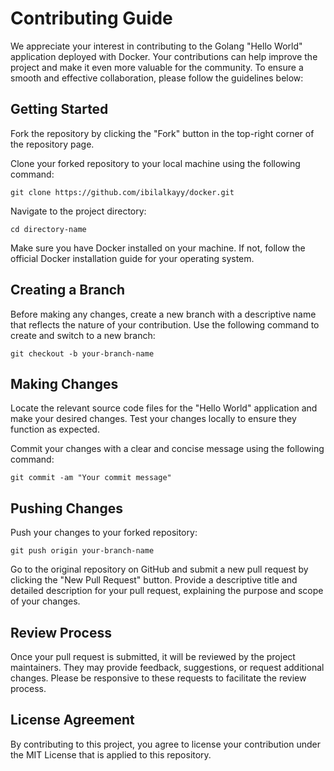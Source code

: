# **Contributing Guide**

We appreciate your interest in contributing to the Golang "Hello World" application deployed with Docker. Your contributions can help improve the project and make it even more valuable for the community. To ensure a smooth and effective collaboration, please follow the guidelines below:

## **Getting Started**

Fork the repository by clicking the "Fork" button in the top-right corner of the repository page.

Clone your forked repository to your local machine using the following command:

    git clone https://github.com/ibilalkayy/docker.git

Navigate to the project directory:

    cd directory-name

Make sure you have Docker installed on your machine. If not, follow the official Docker installation guide for your operating system.

## **Creating a Branch**

Before making any changes, create a new branch with a descriptive name that reflects the nature of your contribution. Use the following command to create and switch to a new branch:

    git checkout -b your-branch-name

## **Making Changes**

Locate the relevant source code files for the "Hello World" application and make your desired changes.
Test your changes locally to ensure they function as expected.

Commit your changes with a clear and concise message using the following command:

    git commit -am "Your commit message"

## **Pushing Changes**

Push your changes to your forked repository:

    git push origin your-branch-name

Go to the original repository on GitHub and submit a new pull request by clicking the "New Pull Request" button.
Provide a descriptive title and detailed description for your pull request, explaining the purpose and scope of your changes.

## **Review Process**

Once your pull request is submitted, it will be reviewed by the project maintainers. They may provide feedback, suggestions, or request additional changes. Please be responsive to these requests to facilitate the review process.

## **License Agreement**

By contributing to this project, you agree to license your contribution under the MIT License that is applied to this repository.